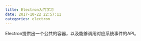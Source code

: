```yaml
---
title: Electron入门学习
date: 2017-10-22 22:57:11
categories: electron
---
```

Electron提供出一个公共的容器，以及能够调用对应系统事件的API。
<!-- more -->